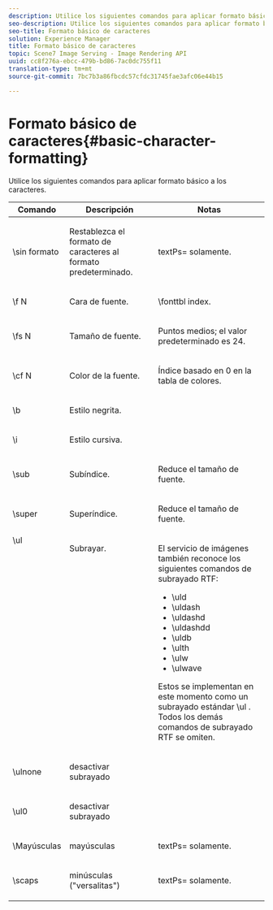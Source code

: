 ```yaml
---
description: Utilice los siguientes comandos para aplicar formato básico a los caracteres.
seo-description: Utilice los siguientes comandos para aplicar formato básico a los caracteres.
seo-title: Formato básico de caracteres
solution: Experience Manager
title: Formato básico de caracteres
topic: Scene7 Image Serving - Image Rendering API
uuid: cc8f276a-ebcc-479b-bd86-7ac0dc755f11
translation-type: tm+mt
source-git-commit: 7bc7b3a86fbcdc57cfdc31745fae3afc06e44b15

---
```



# Formato básico de caracteres{#basic-character-formatting}

Utilice los siguientes comandos para aplicar formato básico a los caracteres.

<table id="table_65415B84652F4E7497299AD90AE7C191"> 
 <thead> 
  <tr> 
   <th class="entry"> Comando </th> 
   <th class="entry"> Descripción </th> 
   <th class="entry"> Notas </th> 
  </tr> 
 </thead>
 <tbody> 
  <tr> 
   <td> <span class="codeph"> \sin formato </span> </td> 
   <td> <p>Restablezca el formato de caracteres al formato predeterminado. </p> </td> 
   <td> <p> <span class="codeph"> textPs= </span> solamente. </p> </td> 
  </tr> 
  <tr> 
   <td> <span class="codeph"> \f <span class="varname"> N </span></span> </td> 
   <td> <p>Cara de fuente. </p> </td> 
   <td> <p> <span class="codeph"> \fonttbl </span> index. </p> </td> 
  </tr> 
  <tr> 
   <td> <span class="codeph"> \fs <span class="varname"> N </span></span> </td> 
   <td> <p>Tamaño de fuente. </p> </td> 
   <td> <p>Puntos medios; el valor predeterminado es 24. </p> </td> 
  </tr> 
  <tr> 
   <td> <span class="codeph"> \cf <span class="varname"> N </span></span> </td> 
   <td> <p>Color de la fuente. </p> </td> 
   <td> <p>Índice basado en 0 en la tabla de colores. </p> </td> 
  </tr> 
  <tr> 
   <td> <span class="codeph"> \b </span> </td> 
   <td> <p>Estilo negrita. </p> </td> 
   <td> <p> </p> </td> 
  </tr> 
  <tr> 
   <td> <span class="codeph"> \i </span> </td> 
   <td> <p>Estilo cursiva. </p> </td> 
   <td> <p> </p> </td> 
  </tr> 
  <tr> 
   <td> <span class="codeph"> \sub </span> </td> 
   <td> <p>Subíndice. </p> </td> 
   <td> <p>Reduce el tamaño de fuente. </p> </td> 
  </tr> 
  <tr> 
   <td> <span class="codeph"> \super </span> </td> 
   <td> <p>Superíndice. </p> </td> 
   <td> <p>Reduce el tamaño de fuente. </p> </td> 
  </tr> 
  <tr valign="top"> 
   <td> <span class="codeph"> \ul </span> </td> 
   <td> <p>Subrayar. </p> </td> 
   <td> <p>El servicio de imágenes también reconoce los siguientes comandos de subrayado RTF: </p> <p> 
     <ul id="ul_EF2077DD51F94E2E94D8F1FA661F95DE"> 
      <li id="li_F9382148CCCC4A6AB373DD96D28B71EE"> <span class="codeph"> \uld </span> </li> 
      <li id="li_141276B2082E4AD0A8C7D3BDDADD6EE2"> <span class="codeph"> \uldash </span> </li> 
      <li id="li_32CE2C69EEFE462FB21F49FF52A65B0B"> <span class="codeph"> \uldashd </span> </li> 
      <li id="li_DCF3CD4F884845A5A6B84BDD8DB3A572"> <span class="codeph"> \uldashdd </span> </li> 
      <li id="li_FDEF96CCE14D41BDB878AADCFF73068F"> <span class="codeph"> \uldb </span> </li> 
      <li id="li_482CCC6F5D8544CCA69DF2A070097ABD"> <span class="codeph"> \ulth </span> </li> 
      <li id="li_F11C79A6640B4C0684CA5D9733E49F43"> <span class="codeph"> \ulw </span> </li> 
      <li id="li_84F94D17372B4C0494A9F8AEC951C556"> <span class="codeph"> \ulwave </span> </li> 
     </ul> </p> <p>Estos se implementan en este momento como un subrayado estándar <span class="codeph"> \ul </span> . Todos los demás comandos de subrayado RTF se omiten. </p> </td> 
  </tr> 
  <tr> 
   <td> <span class="codeph"> \ulnone </span> </td> 
   <td> <p>desactivar subrayado </p> </td> 
   <td> <p> </p> </td> 
  </tr> 
  <tr> 
   <td> <span class="codeph"> \ul0 </span> </td> 
   <td> <p>desactivar subrayado </p> </td> 
   <td> <p> </p> </td> 
  </tr> 
  <tr> 
   <td> <span class="codeph"> \Mayúsculas </span> </td> 
   <td> <p>mayúsculas </p> </td> 
   <td> <p> <span class="codeph"> textPs= </span> solamente. </p> </td> 
  </tr> 
  <tr> 
   <td> <span class="codeph"> \scaps </span> </td> 
   <td> <p>minúsculas ("versalitas") </p> </td> 
   <td> <p> <span class="codeph"> textPs= </span> solamente. </p> </td> 
  </tr> 
 </tbody> 
</table>

